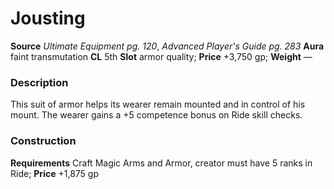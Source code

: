 ﻿---
name: "Jousting"
type: ['armor_quality']
price: "+3,750 gp"
description: |
  "This suit of armor helps its wearer remain mounted and in control of his mount. The wearer gains a +5 competence bonus on Ride skill checks."
---

#  Jousting

**Source** _Ultimate Equipment pg. 120_, _Advanced Player's Guide pg. 283_
**Aura** faint transmutation **CL** 5th
**Slot** armor quality; **Price** +3,750 gp; **Weight** —

### Description

This suit of armor helps its wearer remain mounted and in control of his mount. The wearer gains a +5 competence bonus on Ride skill checks.

### Construction

**Requirements** Craft Magic Arms and Armor, creator must have 5 ranks in Ride; **Price** +1,875 gp
